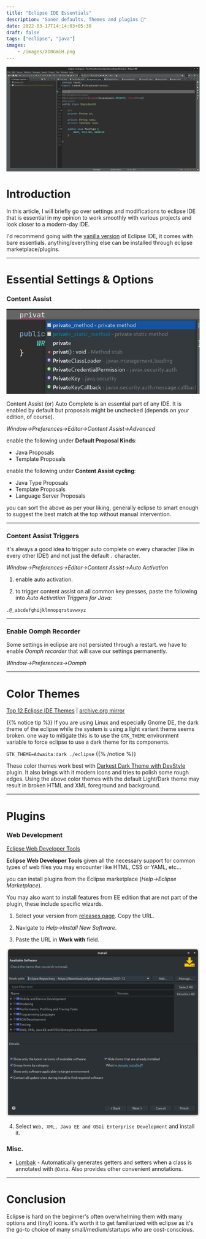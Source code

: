 ```yaml
---
title: "Eclipse IDE Essentials"
description: "Saner defaults, Themes and plugins 💫"
date: 2022-03-17T14:14:03+05:30
draft: false
tags: ["eclipse", "java"]
images:
    - /images/XO0GmiH.png
---
```


![My Eclipse setup](/images/ucKScjF.png "My eclipse IDE")

# Introduction

In this article, I will briefly go over settings and modifications to eclipse IDE that is essential in my opinion to work smoothly with various projects and look closer to a modern-day IDE.

I'd recommend going with the [vanilla version](https://www.eclipse.org/downloads/) of Eclipse IDE, it comes with bare essentials. anything/everything else can be installed through eclipse marketplace/plugins.

---

# Essential Settings & Options

### Content Assist

![Content Assist in Action](/images/KOGUReO.png "Content Assist in Action")

Content Assist (or) Auto Complete is an essential part of any IDE. It is enabled by default but proposals might be unchecked (depends on your edition, of course).

*Window->Preferences->Editor->Content Assist->Advanced*

enable the following under **Default Proposal Kinds**:

* Java Proposals
* Template Proposals

enable the following under **Content Assist cycling**:

* Java Type Proposals
* Template Proposals
* Language Server Proposals

you can sort the above as per your liking, generally eclipse to smart enough to suggest the best match at the top without manual intervention.

---

### Content Assist Triggers

it's always a good idea to trigger auto complete on every character (like in every other IDE!) and not just the default `.` character.

*Window->Preferences->Editor->Content Assist->Auto Activation*

1. enable auto activation.

2. to trigger content assist on all common key presses, paste the following into *Auto Activation Triggers for Java*:

`.@_abcdefghijklmnopqrstuvwxyz`

---

### Enable Oomph Recorder

Some settings in eclipse are not persisted through a restart. we have to enable *Oomph recorder* that will save our settings permanently.

*Window->Preferences->Oomph*

---

# Color Themes
    
[Top 12 Eclipse IDE Themes]()
| [archive.org mirror](https://web.archive.org/web/20220318170730/https://www.tabnine.com/blog/top-eclipse-ide-themes/)

{{% notice tip %}}
If you are using Linux and especially Gnome DE, the dark theme of the eclipse while the system is using a light variant theme seems broken. one way to mitigate this is to use the `GTK_THEME` environment variable to force eclipse to use a dark theme for its components.

`GTK_THEME=Adwaita:dark ./eclipse`
{{% /notice %}}

These color themes work best with [Darkest Dark Theme with DevStyle](https://marketplace.eclipse.org/content/darkest-dark-theme-devstyle) plugin. It also brings with it modern icons and tries to polish some rough edges. Using the above color themes with the default Light/Dark theme may result in broken  HTML and XML foreground and background.

---

# Plugins

### Web Development

[Eclipse Web Developer Tools](https://marketplace.eclipse.org/content/eclipse-web-developer-tools-0)

**Eclipse Web Developer Tools** given all the necessary support for common types of web files you may encounter like HTML, CSS or YAML, etc...

you can install plugins from the Eclipse marketplace (*Help->Eclipse Marketplace*).

You may also want to install features from EE edition that are not part of the plugin, these include specific wizards.

1. Select your version from [releases page](https://download.eclipse.org/releases/). Copy the URL.

2. Navigate to *Help->Install New Software*.

3. Paste the URL in **Work with** field.

![](/images/4xNnBtk.png "Install New Software Window")

4. Select `Web, XML, Java EE and OSGi Enterprise Development` and install it.


### Misc.

* [Lombak](https://projectlombok.org/setup/eclipse) - Automatically generates getters and setters when a class is annotated with `@Data`. Also provides other convenient annotations. 

---

# Conclusion

Eclipse is hard on the beginner's often overwhelming them with many options and (tiny!) icons. it's worth it to get familiarized with eclipse as it's the go-to choice of many small/medium/startups who are cost-conscious.


